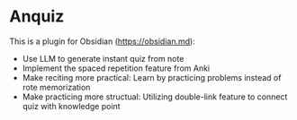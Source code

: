 # Anquiz

This is a plugin for Obsidian (https://obsidian.md):
- Use LLM to generate instant quiz from note
- Implement the spaced repetition feature from Anki
- Make reciting more practical: Learn by practicing problems instead of rote memorization 
- Make practicing more structual: Utilizing double-link feature to connect quiz with knowledge point


